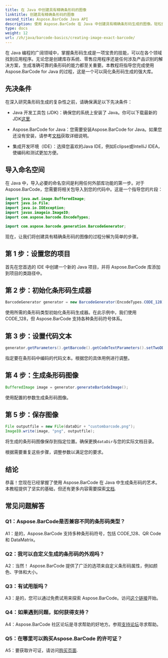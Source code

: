 ```yaml
---
title: 在 Java 中创建具有精确条形码的图像
linktitle: 创建具有精确条形码的图像
second_title: Aspose.BarCode Java API
description: 使用 Aspose.BarCode 在 Java 中创建具有精确条形码生成的图像。轻松创建自定义条形码。浏览文档、下载并获取支持。
type: docs
weight: 12
url: /zh/java/barcode-basics/creating-image-exact-barcode/
---
```

在 Java 编程的广阔领域中，掌握条形码生成是一项宝贵的技能，可以在各个领域找到应用程序。无论您是创建库存系统、零售应用程序还是任何涉及产品识别的解决方案，生成准确可靠的条形码的能力都至关重要。本教程将指导您完成使用 Aspose.BarCode for Java 的过程，这是一个可以简化条形码生成的强大库。

## 先决条件

在深入研究条形码生成的复杂性之前，请确保满足以下先决条件：

-  Java 开发工具包 (JDK)：确保您的系统上安装了 Java。你可以下载最新的JDK[这里](https://www.oracle.com/java/technologies/javase-downloads.html).

-  Aspose.BarCode for Java：您需要安装Aspose.BarCode for Java。如果您还没有安装，请参考[文档](https://reference.aspose.com/barcode/java/)获取详细说明。

- 集成开发环境（IDE）：选择您喜欢的Java IDE，例如Eclipse或IntelliJ IDEA，使编码和测试更加方便。

## 导入命名空间

在 Java 中，导入必要的命名空间是利用任何外部库功能的第一步。对于Aspose.BarCode，您需要将相关包导入到您的代码中。这是一个指导您的片段：

```java
import java.awt.image.BufferedImage;
import java.io.File;
import java.io.IOException;
import javax.imageio.ImageIO;
import com.aspose.barcode.EncodeTypes;

import com.aspose.barcode.generation.BarcodeGenerator;
```

现在，让我们将创建具有精确条形码的图像的过程分解为简单的步骤。

## 第 1 步：设置您的项目

首先在您首选的 IDE 中创建一个新的 Java 项目，并将 Aspose.BarCode 库添加到项目的类路径中。

## 第 2 步：初始化条形码生成器

```java
BarcodeGenerator generator = new BarcodeGenerator(EncodeTypes.CODE_128);
```

使用所需的条形码类型初始化条形码生成器。在此示例中，我们使用 CODE_128，但 Aspose.BarCode 支持各种条形码符号体系。

## 第 3 步：设置代码文本

```java
generator.getParameters().getBarcode().getCodeTextParameters().setTwoDDisplayText("123456");
```

指定要在条形码中编码的代码文本。根据您的具体用例进行调整。

## 第 4 步：生成条形码图像

```java
BufferedImage image = generator.generateBarCodeImage();
```

使用配置的参数生成条形码图像。

## 第 5 步：保存图像

```java
File outputfile = new File(dataDir + "custombarcode.png");
ImageIO.write(image, "png", outputfile);
```

将生成的条形码图像保存到指定位置。确保更换`dataDir`与您的实际文档目录。

根据需要重复这些步骤，调整参数以满足您的要求。

## 结论

恭喜！您现在已经掌握了使用 Aspose.BarCode 在 Java 中生成条形码的艺术。本教程提供了坚实的基础，但还有更多内容需要探索[文档](https://reference.aspose.com/barcode/java/).

## 常见问题解答

### Q1：Aspose.BarCode是否兼容不同的条形码类型？

A1：是的，Aspose.BarCode 支持多种条形码符号，包括 CODE_128、QR Code 和 DataMatrix。

### Q2：我可以自定义生成的条形码的外观吗？

A2：当然！ Aspose.BarCode 提供了广泛的选项来自定义条形码属性，例如颜色、字体和大小。

### Q3：有试用版吗？

 A3：是的，您可以通过免费试用来探索 Aspose.BarCode。访问[这个链接](https://releases.aspose.com/)开始。

### Q4：如果遇到问题，如何获得支持？

 A4：Aspose.BarCode 社区论坛是寻求帮助的好地方。参观[支持论坛](https://forum.aspose.com/c/barcode/13)寻求帮助。

### Q5：在哪里可以购买Aspose.BarCode 的许可证？

 A5：要获取许可证，请访问[购买页面](https://purchase.aspose.com/buy).